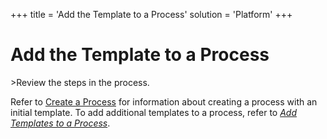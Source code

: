 +++
title = 'Add the Template to a Process'
solution = 'Platform'
+++

# Add the Template to a Process

<span id="Post Data using a BDC Script Steps" class="popUpLink">\>Review
the steps in the process. </span>

Refer to [Create a Process](Create_a_Process) for information about
creating a process with an initial template. To add additional templates
to a process, refer to *<span style="color: #0000ff;">[Add Templates to
a Process](Add_Templates_to_a_Process)</span>*.
